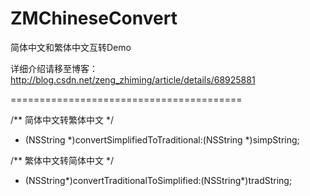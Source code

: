 # ZMChineseConvert

简体中文和繁体中文互转Demo

详细介绍请移至博客：http://blog.csdn.net/zeng_zhiming/article/details/68925881

========================================

/** 简体中文转繁体中文 */
+ (NSString *)convertSimplifiedToTraditional:(NSString *)simpString;


/** 繁体中文转简体中文 */
+ (NSString*)convertTraditionalToSimplified:(NSString*)tradString;
